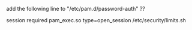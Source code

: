 add the following line to "/etc/pam.d/password-auth" ??


session     required      pam_exec.so type=open_session /etc/security/limits.sh

